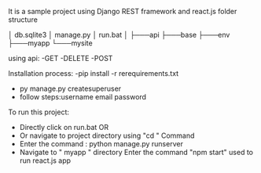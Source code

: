 It is a sample project using Django REST framework and react.js
folder structure

│   db.sqlite3
│   manage.py
│   run.bat
│
├───api
├───base
├───env
├───myapp
└───mysite

using api:
      -GET
      -DELETE
      -POST

Installation process:
   -pip install -r rerequirements.txt
   - py manage.py createsuperuser
   - follow steps:username email password


To run this project:
   - Directly click on run.bat
             OR
   - Or navigate to project directory using "cd </path>" Command
   - Enter the command : python manage.py runserver
   - Navigate to " myapp " directory Enter the command "npm start" used to run react.js app
